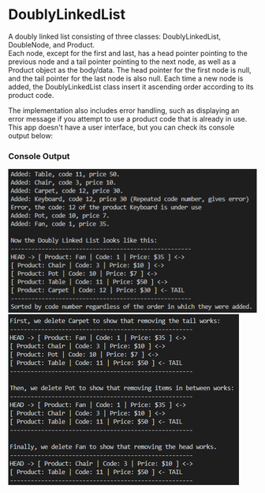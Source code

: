 # DoublyLinkedList
A doubly linked list consisting of three classes: DoublyLinkedList, DoubleNode, and Product.  
Each node, except for the first and last, has a head pointer pointing to the previous node and a tail pointer pointing to the next node, as well as a Product object as the body/data. The head pointer for the first node is null, and the tail pointer for the last node is also null. Each time a new node is added, the DoublyLinkedList class insert it ascending order according to its product code. 

The implementation also includes error handling, such as displaying an error message if you attempt to use a product code that is already in use.
This app doesn't have a user interface, but you can check its console output below:


<h3>Console Output</h3>

<img src="screenshots/linkedlist1.png" alt="Image 2">
<img src="screenshots/linkedlist2.png" alt="Image 2">


